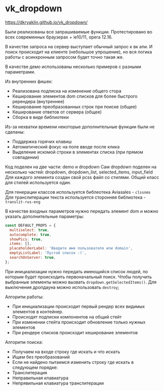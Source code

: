 # vk_dropdown

<a>https://dkryaklin.github.io/vk_dropdown/</a>

Были реализованы все запрашиваемые функции. Протестировано во всех современных браузерах + ie10/11, opera 12.16.

В качестве запроса на сервер выступает обычный запрос к вк апи. И поиск происходит на клиенте (небольшое упрошение), но вся логика работы с асинхронным запросом будет точно такая же.

В качестве демо использованы несколько примеров с разными параметрами.

Из внутренних фишек:
* Реализована подписка на изменение общего стора
* Кеширование элементов dom списков для более быстрого ререндера (внутреннее)
* Кеширование преобразованных строк при поиске (общее)
* Кеширование ответов от сервера (общее)
* Сборка в виде библиотеки

Из-за нехватки времени некоторые дополнительные функции были не сделаны:
* Поддержка горячих клавиш
* Автоматический фокус на поле вводе после клика
* Выделение искомой строки в элементах списка (при прямом совпадении)

Код поделен на две части: demo и dropdown
Сам dropdown поделен на несколько частей: dropdown, dropdown_list, selected_items, input_field
Для каждого элемента создан свой pcss файл со стилями.
Общий класс для стилей используется один.

Для генерации классов используется библеотека Aviasales - `clssnms`
Для транслитерации текста используется сторонняя библиотека - `translit-rus-eng`

В качестве входных параметров нужно передать элемент dom и можно указать дополнительные параметры:
```js
const DEFAULT_PROPS = {
  multiselect: true,
  autocomplete: true,
  showPics: true,
  items: [],
  placeholderLabel: 'Введите имя пользователя или domain',
  emptyListLabel: 'Пустой список :(',
  searchOnServer: true,
};
```

При инициализации нужно передать имеющийся список людей, по которым будет происходить первоначальный поиск.
Чтобы получить выбранные элементы можно вызвать `dropdown.getSelectedItems()`. Для выключения дропдауна можно использовать `destroy`;

Алгоритм работы:
* При инициализации происходит первый рендер всех видимых элементов в контейнер.
* Происходят подписки компонентов на общий стейт
* При изменении стейта происходит обновление только нужных элементов
* При рендере списков происходит кеширование элементов

Алгоритм поиска:
* Получаем на входе строку где искать и что искать
* Ищем без преобразований
* Если не найдено пытаемся изменить строку где искать в следующем порядке:
* Транслитерация
* Неправильная клавиатура
* Непрявильная клавиатура транслитерации
